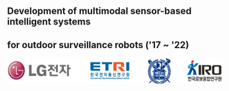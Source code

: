 ## Development of multimodal sensor-based intelligent systems 
## for outdoor surveillance robots ('17 ~ '22)

<p align="center">
    <img src="./organization.jpg" height="63" width="570">
</p>
<!--

[![4차년도 동영상](./4th_fullsystem.gif)](https://www.youtube.com/watch?v=QxpQtVxcH3Q)

**lge-robot-navi/lge-robot-navi** is a ✨ _special_ ✨ repository because its `README.md` (this file) appears on your GitHub profile.

Here are some ideas to get you started:

- 🔭 I’m currently working on ...
- 🌱 I’m currently learning ...
- 👯 I’m looking to collaborate on ...
- 🤔 I’m looking for help with ...
- 💬 Ask me about ...
- 📫 How to reach me: ...
- 😄 Pronouns: ...
- ⚡ Fun fact: ...
-->
